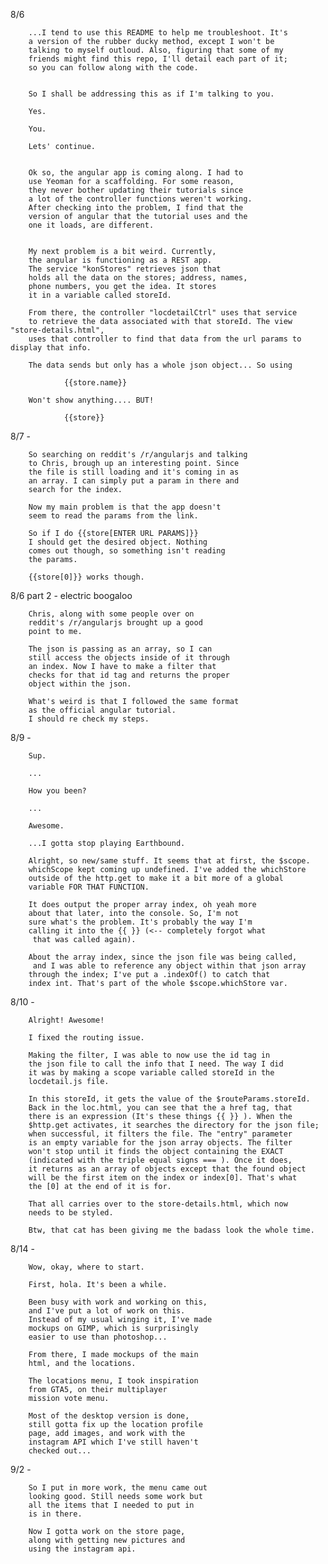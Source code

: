 8/6 	
		

		...I tend to use this README to help me troubleshoot. It's 
		a version of the rubber ducky method, except I won't be 
		talking to myself outloud. Also, figuring that some of my
		friends might find this repo, I'll detail each part of it;
		so you can follow along with the code. 


		So I shall be addressing this as if I'm talking to you. 

		Yes. 

		You. 

		Lets' continue. 


		Ok so, the angular app is coming along. I had to
		use Yeoman for a scaffolding. For some reason,
		they never bother updating their tutorials since 
		a lot of the controller functions weren't working. 
		After checking into the problem, I find that the 
		version of angular that the tutorial uses and the 
		one it loads, are different. 


		My next problem is a bit weird. Currently, 
		the angular is functioning as a REST app. 
		The service "konStores" retrieves json that 
		holds all the data on the stores; address, names,
		phone numbers, you get the idea. It stores 
		it in a variable called storeId.

		From there, the controller "locdetailCtrl" uses that service
		to retrieve the data associated with that storeId. The view "store-details.html", 
		uses that controller to find that data from the url params to display that info. 

		The data sends but only has a whole json object... So using

				{{store.name}} 

		Won't show anything.... BUT!

				{{store}}



8/7 - 

		So searching on reddit's /r/angularjs and talking 
		to Chris, brough up an interesting point. Since 
		the file is still loading and it's coming in as 
		an array. I can simply put a param in there and 
		search for the index. 

		Now my main problem is that the app doesn't 
		seem to read the params from the link. 

		So if I do {{store[ENTER URL PARAMS]}} 
		I should get the desired object. Nothing 
		comes out though, so something isn't reading 
		the params. 

		{{store[0]}} works though. 


8/6 part 2 - electric boogaloo

		Chris, along with some people over on 
		reddit's /r/angularjs brought up a good 
		point to me. 

		The json is passing as an array, so I can 
		still access the objects inside of it through
		an index. Now I have to make a filter that 
		checks for that id tag and returns the proper 
		object within the json.

		What's weird is that I followed the same format 
		as the official angular tutorial. 
		I should re check my steps. 



8/9 - 

		
		Sup.

		...

		How you been? 

		...

		Awesome. 

		...I gotta stop playing Earthbound.

		Alright, so new/same stuff. It seems that at first, the $scope.
		whichScope kept coming up undefined. I've added the whichStore
		outside of the http.get to make it a bit more of a global 
		variable FOR THAT FUNCTION. 

		It does output the proper array index, oh yeah more 
		about that later, into the console. So, I'm not 
		sure what's the problem. It's probably the way I'm 
		calling it into the {{ }} (<-- completely forgot what
		 that was called again).  

		About the array index, since the json file was being called,
		 and I was able to reference any object within that json array 
		through the index; I've put a .indexOf() to catch that 
		index int. That's part of the whole $scope.whichStore var. 


8/10 - 

		Alright! Awesome! 

		I fixed the routing issue. 

		Making the filter, I was able to now use the id tag in
		the json file to call the info that I need. The way I did
		it was by making a scope variable called storeId in the 
		locdetail.js file. 

		In this storeId, it gets the value of the $routeParams.storeId.
		Back in the loc.html, you can see that the a href tag, that 
		there is an expression (It's these things {{ }} ). When the
		$http.get activates, it searches the directory for the json file;
		when successful, it filters the file. The "entry" parameter
		is an empty variable for the json array objects. The filter
		won't stop until it finds the object containing the EXACT 
		(indicated with the triple equal signs === ). Once it does,
		it returns as an array of objects except that the found object
		will be the first item on the index or index[0]. That's what 
		the [0] at the end of it is for. 

		That all carries over to the store-details.html, which now 
		needs to be styled. 

		Btw, that cat has been giving me the badass look the whole time.


8/14 -

		Wow, okay, where to start.

		First, hola. It's been a while. 

		Been busy with work and working on this,
		and I've put a lot of work on this.
		Instead of my usual winging it, I've made
		mockups on GIMP, which is surprisingly 
		easier to use than photoshop...

		From there, I made mockups of the main
		html, and the locations.

		The locations menu, I took inspiration
		from GTA5, on their multiplayer
		mission vote menu. 

		Most of the desktop version is done,
		still gotta fix up the location profile
		page, add images, and work with the
		instagram API which I've still haven't
		checked out... 

9/2 - 

		So I put in more work, the menu came out
		looking good. Still needs some work but
		all the items that I needed to put in
		is in there. 

		Now I gotta work on the store page,
		along with getting new pictures and 
		using the instagram api. 